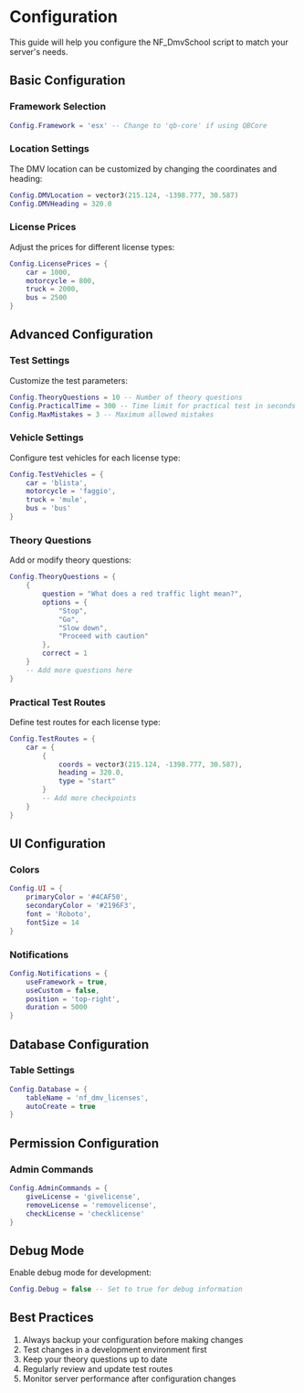 # Configuration

This guide will help you configure the NF_DmvSchool script to match your server's needs.

## Basic Configuration

### Framework Selection
```lua
Config.Framework = 'esx' -- Change to 'qb-core' if using QBCore
```

### Location Settings
The DMV location can be customized by changing the coordinates and heading:
```lua
Config.DMVLocation = vector3(215.124, -1398.777, 30.587)
Config.DMVHeading = 320.0
```

### License Prices
Adjust the prices for different license types:
```lua
Config.LicensePrices = {
    car = 1000,
    motorcycle = 800,
    truck = 2000,
    bus = 2500
}
```

## Advanced Configuration

### Test Settings
Customize the test parameters:
```lua
Config.TheoryQuestions = 10 -- Number of theory questions
Config.PracticalTime = 300 -- Time limit for practical test in seconds
Config.MaxMistakes = 3 -- Maximum allowed mistakes
```

### Vehicle Settings
Configure test vehicles for each license type:
```lua
Config.TestVehicles = {
    car = 'blista',
    motorcycle = 'faggio',
    truck = 'mule',
    bus = 'bus'
}
```

### Theory Questions
Add or modify theory questions:
```lua
Config.TheoryQuestions = {
    {
        question = "What does a red traffic light mean?",
        options = {
            "Stop",
            "Go",
            "Slow down",
            "Proceed with caution"
        },
        correct = 1
    }
    -- Add more questions here
}
```

### Practical Test Routes
Define test routes for each license type:
```lua
Config.TestRoutes = {
    car = {
        {
            coords = vector3(215.124, -1398.777, 30.587),
            heading = 320.0,
            type = "start"
        }
        -- Add more checkpoints
    }
}
```

## UI Configuration

### Colors
```lua
Config.UI = {
    primaryColor = '#4CAF50',
    secondaryColor = '#2196F3',
    font = 'Roboto',
    fontSize = 14
}
```

### Notifications
```lua
Config.Notifications = {
    useFramework = true,
    useCustom = false,
    position = 'top-right',
    duration = 5000
}
```

## Database Configuration

### Table Settings
```lua
Config.Database = {
    tableName = 'nf_dmv_licenses',
    autoCreate = true
}
```

## Permission Configuration

### Admin Commands
```lua
Config.AdminCommands = {
    giveLicense = 'givelicense',
    removeLicense = 'removelicense',
    checkLicense = 'checklicense'
}
```

## Debug Mode

Enable debug mode for development:
```lua
Config.Debug = false -- Set to true for debug information
```

## Best Practices

1. Always backup your configuration before making changes
2. Test changes in a development environment first
3. Keep your theory questions up to date
4. Regularly review and update test routes
5. Monitor server performance after configuration changes 